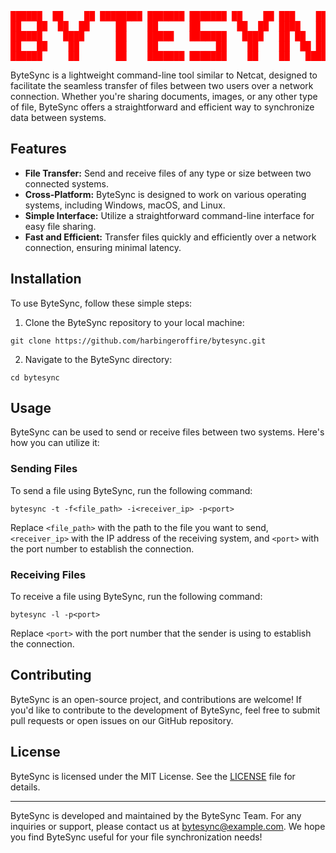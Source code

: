 <div style="color:red;">
<pre>
██████  ██    ██ ████████ ███████ ███████ ██    ██ ███    ██  ██████ 
██   ██  ██  ██     ██    ██      ██       ██  ██  ████   ██ ██      
██████    ████      ██    █████   ███████   ████   ██ ██  ██ ██      
██   ██    ██       ██    ██           ██    ██    ██  ██ ██ ██      
██████     ██       ██    ███████ ███████    ██    ██   ████  ██████ 
</pre>
</div>

ByteSync is a lightweight command-line tool similar to Netcat, designed to facilitate the seamless transfer of files between two users over a network connection. Whether you're sharing documents, images, or any other type of file, ByteSync offers a straightforward and efficient way to synchronize data between systems.

## Features

- **File Transfer:** Send and receive files of any type or size between two connected systems.
- **Cross-Platform:** ByteSync is designed to work on various operating systems, including Windows, macOS, and Linux.
- **Simple Interface:** Utilize a straightforward command-line interface for easy file sharing.
- **Fast and Efficient:** Transfer files quickly and efficiently over a network connection, ensuring minimal latency.

## Installation

To use ByteSync, follow these simple steps:

1. Clone the ByteSync repository to your local machine:

```
git clone https://github.com/harbingeroffire/bytesync.git
```

2. Navigate to the ByteSync directory:

```
cd bytesync
```

## Usage

ByteSync can be used to send or receive files between two systems. Here's how you can utilize it:

### Sending Files

To send a file using ByteSync, run the following command:

```
bytesync -t -f<file_path> -i<receiver_ip> -p<port>
```

Replace `<file_path>` with the path to the file you want to send, `<receiver_ip>` with the IP address of the receiving system, and `<port>` with the port number to establish the connection.

### Receiving Files

To receive a file using ByteSync, run the following command:

```
bytesync -l -p<port>
```

Replace `<port>` with the port number that the sender is using to establish the connection.

## Contributing

ByteSync is an open-source project, and contributions are welcome! If you'd like to contribute to the development of ByteSync, feel free to submit pull requests or open issues on our GitHub repository.

## License

ByteSync is licensed under the MIT License. See the [LICENSE](./LICENSE) file for details.

---

ByteSync is developed and maintained by the ByteSync Team. For any inquiries or support, please contact us at bytesync@example.com. We hope you find ByteSync useful for your file synchronization needs!
